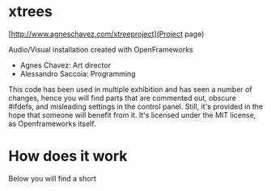xtrees
======

[http://www.agneschavez.com/xtreeproject](Project page)

Audio/Visual installation created with OpenFrameworks 

* Agnes Chavez: Art director
* Alessandro Saccoia: Programming

This code has been used in multiple exhibition and has seen a number of changes, hence you will find parts that are commented out, obscure #ifdefs, and misleading settings in the control panel. Still, it's provided in the hope that someone will benefit from it. It's licensed under the MIT license, as Openframeworks itself.

# How does it work



Below you will find a short 

